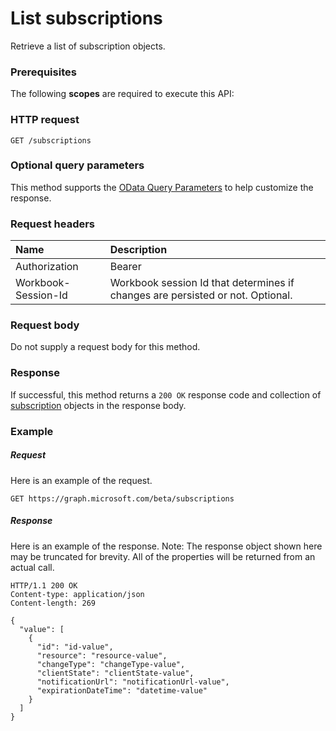 # List subscriptions

Retrieve a list of subscription objects.
### Prerequisites
The following **scopes** are required to execute this API: 
### HTTP request
<!-- { "blockType": "ignored" } -->
```http
GET /subscriptions
```
### Optional query parameters
This method supports the [OData Query Parameters](http://graph.microsoft.io/docs/overview/query_parameters) to help customize the response.

### Request headers
| Name      |Description|
|:----------|:----------|
| Authorization  | Bearer <code>|
| Workbook-Session-Id  | Workbook session Id that determines if changes are persisted or not. Optional.|

### Request body
Do not supply a request body for this method.
### Response
If successful, this method returns a `200 OK` response code and collection of [subscription](../resources/subscription.md) objects in the response body.
### Example
##### Request
Here is an example of the request.
<!-- {
  "blockType": "request",
  "name": "get_subscriptions"
}-->
```http
GET https://graph.microsoft.com/beta/subscriptions
```
##### Response
Here is an example of the response. Note: The response object shown here may be truncated for brevity. All of the properties will be returned from an actual call.
<!-- {
  "blockType": "response",
  "truncated": true,
  "@odata.type": "microsoft.graph.subscription",
  "isCollection": true
} -->
```http
HTTP/1.1 200 OK
Content-type: application/json
Content-length: 269

{
  "value": [
    {
      "id": "id-value",
      "resource": "resource-value",
      "changeType": "changeType-value",
      "clientState": "clientState-value",
      "notificationUrl": "notificationUrl-value",
      "expirationDateTime": "datetime-value"
    }
  ]
}
```

<!-- uuid: 8fcb5dbc-d5aa-4681-8e31-b001d5168d79
2015-10-25 14:57:30 UTC -->
<!-- {
  "type": "#page.annotation",
  "description": "List subscriptions",
  "keywords": "",
  "section": "documentation",
  "tocPath": ""
}-->